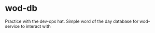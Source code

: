 # wod-db
Practice with the dev-ops hat. Simple word of the day database for wod-service to interact with
